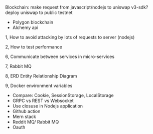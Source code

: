 Blockchain:
make request from javascript/nodejs to uniswap v3-sdk?
deploy uniswap to public testnet

- Polygon blockchain
- Alchemy api

1, How to avoid attacking by lots of requests to server (nodejs)

2, How to test performance

6, Communicate between services in micro-services

7, Rabbit MQ

8, ERD Entity Relationship Diagram

9, Docker environment variables

- Compare: Cookie, SessionStorage, LocalStorage
- GRPC vs REST vs Websocket
- Use closuse in Nodejs application
- Github action
- Mern stack
- Reddit MQ/ Rabbit MQ
- Oauth

